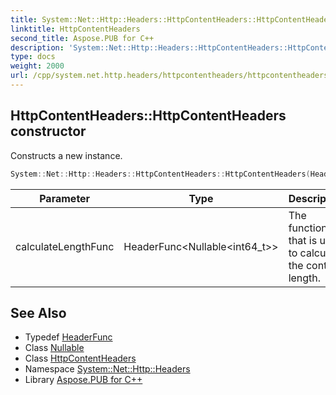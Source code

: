 ```yaml
---
title: System::Net::Http::Headers::HttpContentHeaders::HttpContentHeaders constructor
linktitle: HttpContentHeaders
second_title: Aspose.PUB for C++
description: 'System::Net::Http::Headers::HttpContentHeaders::HttpContentHeaders constructor. Constructs a new instance in C++.'
type: docs
weight: 2000
url: /cpp/system.net.http.headers/httpcontentheaders/httpcontentheaders/
---
```

## HttpContentHeaders::HttpContentHeaders constructor


Constructs a new instance.

```cpp
System::Net::Http::Headers::HttpContentHeaders::HttpContentHeaders(HeaderFunc<Nullable<int64_t>> calculateLengthFunc)
```


| Parameter | Type | Description |
| --- | --- | --- |
| calculateLengthFunc | HeaderFunc\<Nullable\<int64_t\>\> | The function that is used to calculate the content length. |

## See Also

* Typedef [HeaderFunc](../../headerfunc/)
* Class [Nullable](../../../system/nullable/)
* Class [HttpContentHeaders](../)
* Namespace [System::Net::Http::Headers](../../)
* Library [Aspose.PUB for C++](../../../)

